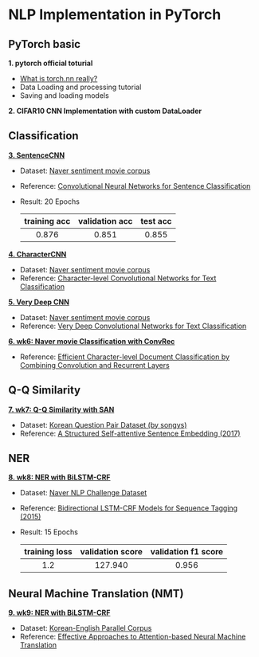 # NLP Implementation in PyTorch

## PyTorch basic
**1. pytorch official toturial**
  * [What is torch.nn really?](https://pytorch.org/tutorials/beginner/nn_tutorial.html)
  * Data Loading and processing tutorial
  * Saving and loading models


**2. CIFAR10 CNN Implementation with custom DataLoader**

## Classification
**[3. SentenceCNN](https://github.com/hwyum/pytorch_study/tree/master/wk3_movie_classification)**
 * Dataset: [Naver sentiment movie corpus](https://github.com/e9t/nsmc)
 * Reference: [Convolutional Neural Networks for Sentence Classification](https://arxiv.org/abs/1408.5882)
 * Result: 20 Epochs
 
    |training acc|validation acc|test acc|
    |:----------:|:------------:|:------:|
    |0.876       |0.851         |0.855   |

**[4. CharacterCNN](https://github.com/hwyum/pytorch_study/tree/master/wk4_CharacterCNN)**
 * Dataset: [Naver sentiment movie corpus](https://github.com/e9t/nsmc)
 * Reference: [Character-level Convolutional Networks for Text Classification](https://arxiv.org/abs/1509.01626)

**[5. Very Deep CNN](https://github.com/hwyum/pytorch_study/tree/master/wk5_VeryDeepCNN)**
* Dataset: [Naver sentiment movie corpus](https://github.com/e9t/nsmc)
* Reference: [Very Deep Convolutional Networks for Text Classification](https://arxiv.org/abs/1606.01781) 

**[6. wk6: Naver movie Classification with ConvRec](https://github.com/hwyum/pytorch_study/tree/master/wk6_ConvRec)**
* Reference: [Efficient Character-level Document Classification by Combining Convolution and Recurrent Layers](https://arxiv.org/abs/1602.00367)

## Q-Q Similarity
**[7. wk7: Q-Q Similarity with SAN](https://github.com/hwyum/pytorch_study/tree/master/wk7_SAN)**
* Dataset: [Korean Question Pair Dataset (by songys)](https://github.com/songys/Question_pair)
* Reference: [A Structured Self-attentive Sentence Embedding (2017)](https://arxiv.org/abs/1703.03130)

## NER
**[8. wk8: NER with BiLSTM-CRF](https://github.com/hwyum/pytorch_study/tree/master/wk8_BiLSTM-CRF)**
* Dataset: [Naver NLP Challenge Dataset](https://github.com/naver/nlp-challenge/tree/master/missions/ner)
* Reference: [Bidirectional LSTM-CRF Models for Sequence Tagging (2015)](https://arxiv.org/abs/1508.01991) <br>
* Result: 15 Epochs

    |training loss|validation score|validation f1 score|
    |:-----------:|:--------------:|:-----------------:|
    |1.2          |127.940         |0.956              |

## Neural Machine Translation (NMT)
**[9. wk9: NER with BiLSTM-CRF](https://github.com/hwyum/pytorch_study/tree/master/wk9_NMT)**
* Dataset: [Korean-English Parallel Corpus](https://sites.google.com/site/koreanparalleldata/)
* Reference: [Effective Approaches to Attention-based Neural Machine Translation
](https://arxiv.org/abs/1508.04025) <br>
